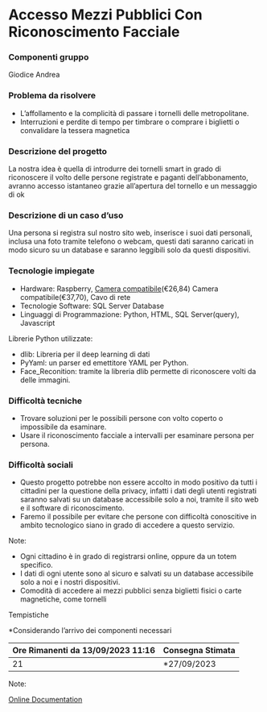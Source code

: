 ﻿# <a name="_fkf0emsns0g8"></a>Accesso Mezzi Pubblici Con Riconoscimento Facciale
### <a name="_fhq9dkb43auz"></a>Componenti gruppo
Giodice Andrea
### <a name="_8e42vr1f5pe1"></a>Problema da risolvere
- L’affollamento e la complicità di passare i tornelli delle metropolitane.
- Interruzioni e perdite di tempo per timbrare o comprare i biglietti o convalidare la tessera magnetica
### <a name="_m61ph9rngnoj"></a>Descrizione del progetto
La nostra idea è quella di introdurre dei tornelli smart in grado di riconoscere il volto delle persone registrate e paganti dell’abbonamento, avranno accesso istantaneo grazie all’apertura del tornello e un messaggio di ok
### <a name="_biq0f3snnjzc"></a>Descrizione di un caso d’uso
Una persona si registra sul nostro sito web, inserisce i suoi dati personali, inclusa una foto tramite telefono o webcam, questi dati saranno caricati in modo sicuro su un database e saranno leggibili solo da questi dispositivi.
### <a name="_d2ma8nlma4lb"></a>Tecnologie impiegate

- Hardware: Raspberry, [Camera compatibile](https://it.rs-online.com/web/p/raspberry-pi-camera/9132664)(€26,84) Camera compatibile(€37,70), Cavo di rete
- Tecnologie Software: SQL Server Database
- Linguaggi di Programmazione: Python, HTML, SQL Server(query), Javascript

Librerie Python utilizzate: 

- dlib: Libreria per il deep learning di dati
- PyYaml: un parser ed emettitore YAML per Python.
- Face\_Reconition: tramite la libreria dlib permette di riconoscere volti da delle immagini.
### <a name="_8cralpmnmf1t"></a>Difficoltà tecniche 

- Trovare soluzioni per le possibili persone con volto coperto o impossibile da esaminare.
- Usare il riconoscimento facciale a intervalli per esaminare persona per persona.
### <a name="_o9armv5z6ft"></a>Difficoltà sociali
- Questo progetto potrebbe non essere accolto in modo positivo da tutti i cittadini per la questione della privacy, infatti i dati degli utenti registrati saranno salvati su un database accessibile solo a noi, tramite il sito web e il software di riconoscimento.
- Faremo il possibile per evitare che persone con difficoltà conoscitive in ambito tecnologico siano in grado di accedere a questo servizio.

Note: 

- Ogni cittadino è in grado di registrarsi online, oppure da un totem specifico.
- I dati di ogni utente sono al sicuro e salvati su un database accessibile solo a noi e i nostri dispositivi.
- Comodità di accedere ai mezzi pubblici senza biglietti fisici o carte magnetiche, come tornelli

Tempistiche

\*Considerando l’arrivo dei componenti necessari

|Ore Rimanenti da 13/09/2023 11:16|Consegna Stimata|
| :- | :- |
|21|\*27/09/2023|

Note:

[Online Documentation](https://core-electronics.com.au/guides/face-identify-raspberry-pi/)
